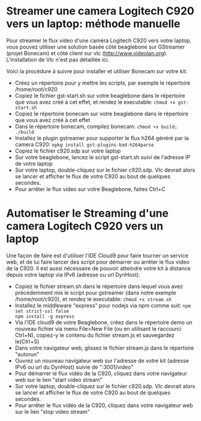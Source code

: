 Streamer une camera Logitech C920 vers un laptop: méthode manuelle
======================

Pour streamer le flux video d'une caméra Logitech C920 vers votre laptop, vous pouvez utiliser une solution basée côté beaglebone sur GStreamer (projet Bonecam) et côté client sur vlc (http://www.videolan.org).
L'installation de Vlc n'est pas détaillée ici.


Voici la procédure à suivre pour installer et utiliser Bonecam sur votre kit:
<ul>
<li>Créez un répertoire pour y mettre les scripts, par exemple le répertoire /home/root/c920</li>
<li>Copiez le fichier gst-start.sh sur votre beaglebone dans le répertoire que vous avez créé à cet effet, et rendez le executable:
<code>chmod +x gst-start.sh</code></li>
<li>Copiez le répertoire bonecam sur votre beaglebone dans le répertoire que vous avez créé à cet effet</li>
<li>Dans le répertoire bonecam, compilez bonecam: <code>chmod +x build; ./build</code></li>
<li>Installez le plugin gstreamer pour supporter le flux h264 généré par la camera C920:
<code>opkg install gst-plugins-bad-h264parse</code></li>
<li>Copiez le fichier c920.sdp sur votre laptop</li>
<li>Sur votre beaglebone, lancez le script gst-start.sh suivi de l'adresse IP de votre laptop</li>
<li>Sur votre laptop, double-cliquez sur le fichier c920.sdp. Vlc devrait alors se lancer et afficher le flux de votre C920 au bout de quelques secondes.</li>
<li>Pour arrêter le flux video sur votre Beaglebone, faites Ctrl+C</li>
</ul>


Automatiser le Streaming d'une camera Logitech C920 vers un laptop
======================

Une façon de faire est d'utiliser l'IDE Cloud9 pour faire tourner un service web, et de lui faire lancer des script pour démarrer ou arrêter le flux video de la C920.
Il est aussi nécessaire de pouvoir atteindre votre kit à distance depuis votre laptop via IPv6 (adresse ou url DynHost).

<ul>
<li>Copiez le fichier stream.sh dans le répertoire dans lequel vous avez précédemment mis le script pour gstreamer (dans notre exemple /home/root/c920), et rendez le executable:
<code>chmod +x stream.sh</code></li>
<li>Installez le middleware "express" pour nodejs via npm comme suit:
<code>npm set strict-ssl false
npm install -g express</code></li>
<li>Via l'IDE cloud9 de votre Beaglebone, créez dans le répertoire demo un nouveau fichier via menu File>New File (ou en utilisant le raccourci Ctrl+N), copiez-y le contenu du fichier stream.js et sauvegardez le(Ctrl+S)</li>
<li>Dans votre navigateur web, glissez le fichier stream.js dans le répertoire "autorun"</li>
<li>Ouvrez un nouveau navigateur web sur l'adresse de votre kit (adresse IPv6 ou url du DynHost) suivie de ":3001/video"</li>
<li>Pour démarrer le flux vidéo de la C920, cliquez dans votre navigateur web sur le lien "start video stream"</li>
<li>Sur votre laptop, double-cliquez sur le fichier c920.sdp. Vlc devrait alors se lancer et afficher le flux de votre C920 au bout de quelques secondes.</li>
<li>Pour arrêter le flux vidéo de la C920, cliquez dans votre navigateur web sur le lien "stop video stream"</li>
</ul>
